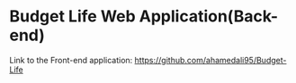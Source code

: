 # Budget Life Web Application(Back-end)

Link to the Front-end application: https://github.com/ahamedali95/Budget-Life
